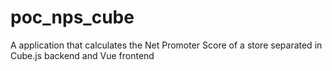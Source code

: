 # poc_nps_cube
A application that calculates the Net Promoter Score of a store separated in Cube.js backend and Vue frontend 

